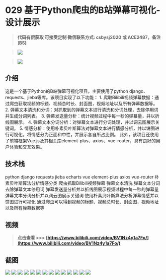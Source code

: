 # 029 基于Python爬虫的B站弹幕可视化-设计展示

> **代码有偿获取 可接受定制 微信联系方式: csbysj2020 或 ACE2487，备注(BS)**

> ![](./qrcode2.jpg)

> ![](./qrcode.jpg)

## 介绍

这是一个基于Python的B站弹幕可视化项目，主要使用了python django、requests、jieba等库。该项目实现了以下功能：
    1. 爬取Bilibili视频弹幕数据：通过爬虫获取视频的标题、视频总时长、封面图，视频地址以及所有弹幕数据等。
    2. 弹幕文本清洗和分词：对抓取到的弹幕文本进行清洗和分词处理，去除停用词并生成分词列表。
    3. 弹幕发送量分析：统计视频过程中每一秒的弹幕量，并以折线图展示。
    4. 弹幕文本分词分析：对弹幕文本进行分词处理，并以词云图展示关键词。
    5. 情感分析：使用朴素贝叶斯算法对弹幕文本进行情感分析，并以饼图进行可视化。将情感分为正面和中性，并展示各自所占比例。
此外，该项目还使用了前端框架Vue.js及其相关库element-plus、axios、vue-router，具有良好的用户体验和交互效果。


## 技术栈

python django requests jieba echarts vue element-plus axios vue-router 朴素贝叶斯算法分析情感分类 爬虫抓取Bilibili视频弹幕 
弹幕文本清洗 弹幕文本分词 去除弹幕文本停用词 弹幕发送量分析并以折线图展示视频过程中每一秒的弹幕量 弹幕文本分词分析并以词云图展示关键词 
使用朴素贝叶斯算法分析弹幕情感并以饼图进行可视化 通过爬虫可以得到视频的标题、视频总时长、封面图，视频地址以及所有弹幕数据等

## 视频

> **点击查看 \>\>\> [https://www.bilibili.com/video/BV1Nz4y1a7Fo/](https://www.bilibili.com/video/BV1Nz4y1a7Fo/)**

## 截图

![](./01.png)
![](./02.png)
![](./03.png)
![](./04.png)
![](./05.png)
![](./06.png)
![](./07.png)
![](./08.png)
![](./09.png)
![](./10.png)
![](./11.png)
![](./12.png)
![](./13.png)
![](./14.png)
